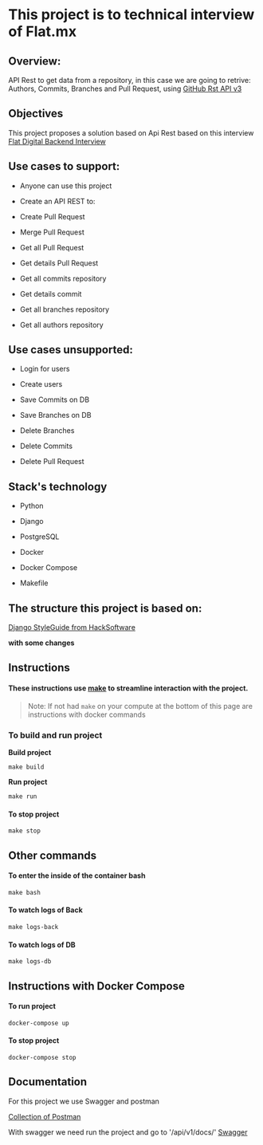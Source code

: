 # This project is to technical interview of Flat.mx


## Overview:

API Rest to get data from a repository, in this case we are going to retrive: Authors, Commits, Branches and Pull Request, using [GitHub Rst API v3](https://docs.github.com/en/rest)


## Objectives

This project proposes a solution based on Api Rest based on this interview [Flat Digital Backend Interview](https://github.com/FlatDigital/backend-gitwrap-test)


## Use cases to support:

- Anyone can use this project

- Create an API REST to:

- Create Pull Request

- Merge Pull Request

- Get all Pull Request

- Get details Pull Request

- Get all commits repository

- Get details commit

- Get all branches repository

- Get all authors repository


## Use cases unsupported:

- Login for users

- Create users

- Save Commits on DB

- Save Branches on DB

- Delete Branches

- Delete Commits

- Delete Pull Request


## Stack's technology

- Python

- Django

- PostgreSQL

- Docker

- Docker Compose

- Makefile


## The structure this project is based on:

[Django StyleGuide from HackSoftware](https://github.com/HackSoftware/Django-Styleguide)

**with some changes**


## Instructions

#### These instructions use [make](https://es.wikipedia.org/wiki/Make) to streamline interaction with the project.

> Note: If not had `make` on your compute at the bottom of this page are instructions with docker commands


### To build and run project

**Build project**

`make build`


**Run project**

`make run`


#### To stop project

`make stop`


## Other commands

#### To enter the inside of the container bash

`make bash`


#### To watch logs of Back

`make logs-back`


#### To watch logs of DB

`make logs-db`


## Instructions with Docker Compose

#### To run project

`docker-compose up`


#### To stop project

`docker-compose stop`


## Documentation

For this project we use Swagger and postman

[Collection of Postman](https://drive.google.com/file/d/1lCvnCTeXM9iQMwOxkzadjMJ6ULd1UDne/view?usp=sharing)

With swagger we need run the project and go to '/api/v1/docs/'
[Swagger](http://localhost:8000/api/v1/docs/)